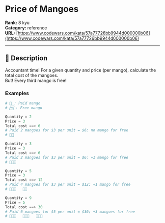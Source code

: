 # Price of Mangoes

**Rank:** 8 kyu  
**Category:** reference  
**URL:** [https://www.codewars.com/kata/57a77726bb9944d000000b06](https://www.codewars.com/kata/57a77726bb9944d000000b06)

---

## 📝 Description

Accountant time! For a given quantity and price (per mango), calculate the total cost of the mangoes.  
But! Every third mango is free!

### Examples
```python
# 🥭 : Paid mango
# 🆓 : Free mango

Quantity = 2
Price = 3
Total cost ==> 6    
# Paid 2 mangoes for $3 per unit = $6; no mango for free
# 🥭🥭

Quantity = 3
Price = 3
Total cost ==> 6    
# Paid 2 mangoes for $3 per unit = $6; +1 mango for free
# 🥭🥭🆓

Quantity = 5
Price = 3
Total cost ==> 12   
# Paid 4 mangoes for $3 per unit = $12; +1 mango for free
# 🥭🥭🆓   🥭🥭

Quantity = 9
Price = 5
Total cost ==> 30   
# Paid 6 mangoes for $5 per unit = $30; +3 mangoes for free
# 🥭🥭🆓   🥭🥭🆓   🥭🥭🆓
```
